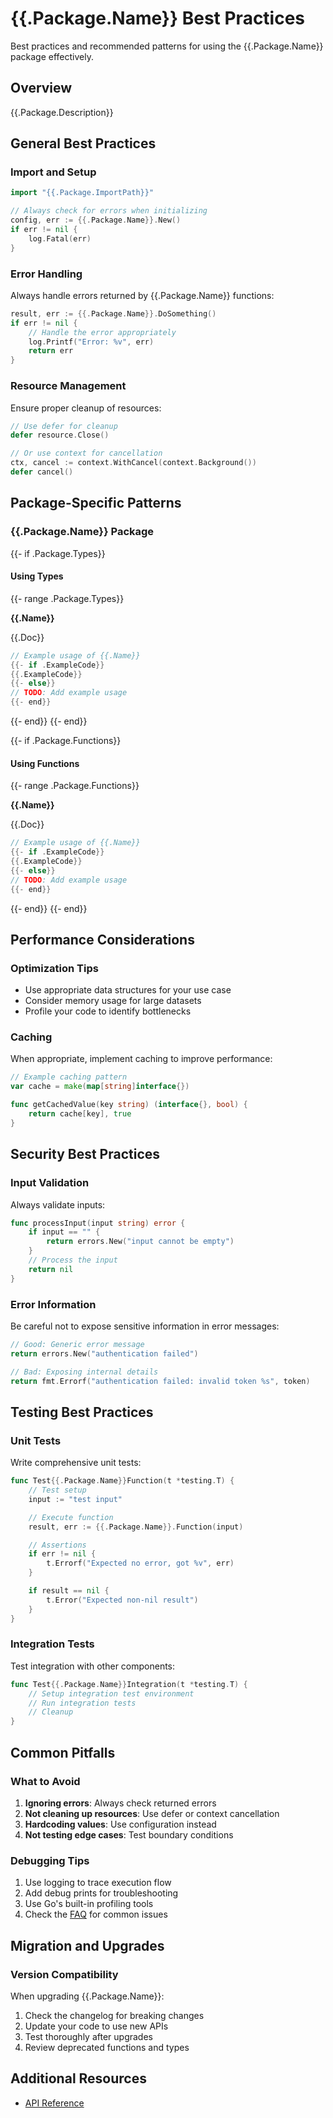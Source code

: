 # {{.Package.Name}} Best Practices

Best practices and recommended patterns for using the {{.Package.Name}} package effectively.

## Overview

{{.Package.Description}}

## General Best Practices

### Import and Setup

```go
import "{{.Package.ImportPath}}"

// Always check for errors when initializing
config, err := {{.Package.Name}}.New()
if err != nil {
    log.Fatal(err)
}
```

### Error Handling

Always handle errors returned by {{.Package.Name}} functions:

```go
result, err := {{.Package.Name}}.DoSomething()
if err != nil {
    // Handle the error appropriately
    log.Printf("Error: %v", err)
    return err
}
```

### Resource Management

Ensure proper cleanup of resources:

```go
// Use defer for cleanup
defer resource.Close()

// Or use context for cancellation
ctx, cancel := context.WithCancel(context.Background())
defer cancel()
```

## Package-Specific Patterns

### {{.Package.Name}} Package

{{- if .Package.Types}}

#### Using Types

{{- range .Package.Types}}

**{{.Name}}**

{{.Doc}}

```go
// Example usage of {{.Name}}
{{- if .ExampleCode}}
{{.ExampleCode}}
{{- else}}
// TODO: Add example usage
{{- end}}
```

{{- end}}
{{- end}}

{{- if .Package.Functions}}

#### Using Functions

{{- range .Package.Functions}}

**{{.Name}}**

{{.Doc}}

```go
// Example usage of {{.Name}}
{{- if .ExampleCode}}
{{.ExampleCode}}
{{- else}}
// TODO: Add example usage
{{- end}}
```

{{- end}}
{{- end}}

## Performance Considerations

### Optimization Tips

- Use appropriate data structures for your use case
- Consider memory usage for large datasets
- Profile your code to identify bottlenecks

### Caching

When appropriate, implement caching to improve performance:

```go
// Example caching pattern
var cache = make(map[string]interface{})

func getCachedValue(key string) (interface{}, bool) {
    return cache[key], true
}
```

## Security Best Practices

### Input Validation

Always validate inputs:

```go
func processInput(input string) error {
    if input == "" {
        return errors.New("input cannot be empty")
    }
    // Process the input
    return nil
}
```

### Error Information

Be careful not to expose sensitive information in error messages:

```go
// Good: Generic error message
return errors.New("authentication failed")

// Bad: Exposing internal details
return fmt.Errorf("authentication failed: invalid token %s", token)
```

## Testing Best Practices

### Unit Tests

Write comprehensive unit tests:

```go
func Test{{.Package.Name}}Function(t *testing.T) {
    // Test setup
    input := "test input"

    // Execute function
    result, err := {{.Package.Name}}.Function(input)

    // Assertions
    if err != nil {
        t.Errorf("Expected no error, got %v", err)
    }

    if result == nil {
        t.Error("Expected non-nil result")
    }
}
```

### Integration Tests

Test integration with other components:

```go
func Test{{.Package.Name}}Integration(t *testing.T) {
    // Setup integration test environment
    // Run integration tests
    // Cleanup
}
```

## Common Pitfalls

### What to Avoid

1. **Ignoring errors**: Always check returned errors
2. **Not cleaning up resources**: Use defer or context cancellation
3. **Hardcoding values**: Use configuration instead
4. **Not testing edge cases**: Test boundary conditions

### Debugging Tips

1. Use logging to trace execution flow
2. Add debug prints for troubleshooting
3. Use Go's built-in profiling tools
4. Check the [FAQ](../faq.md) for common issues

## Migration and Upgrades

### Version Compatibility

When upgrading {{.Package.Name}}:

1. Check the changelog for breaking changes
2. Update your code to use new APIs
3. Test thoroughly after upgrades
4. Review deprecated functions and types

## Additional Resources

- [API Reference](../../api-reference/{{.Package.Name}}.md)
